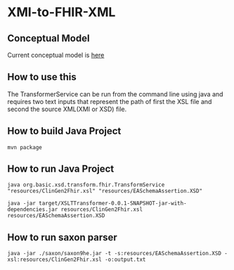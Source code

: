 # XMI-to-FHIR-XML

## Conceptual Model
Current conceptual model is [here](https://docs.google.com/document/d/1Wys14HNJAEB_YJ-EeDPAKX50_oxiDqAKi3WD4wlfjbk/edit)

## How to use this
The TransformerService can be run from the command line using java and requires two text inputs that represent the path of first
the XSL file and second the source XML(XMI or XSD) file.

## How to build Java Project
```
mvn package
```

## How to run Java Project
```
java org.basic.xsd.transform.fhir.TransformService "resources/ClinGen2Fhir.xsl" "resources/EASchemaAssertion.XSD"
```

```
java -jar target/XSLTTransformer-0.0.1-SNAPSHOT-jar-with-dependencies.jar resources/ClinGen2Fhir.xsl resources/EASchemaAssertion.XSD
```

## How to run saxon parser
```
java -jar ./saxon/saxon9he.jar -t -s:resources/EASchemaAssertion.XSD -xsl:resources/ClinGen2Fhir.xsl -o:output.txt
```
